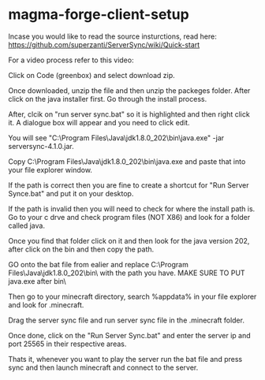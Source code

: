 # magma-forge-client-setup
Incase you would like to read the source insturctions, read here: https://github.com/superzanti/ServerSync/wiki/Quick-start

For a video process refer to this video: 

Click on Code (greenbox) and select download zip.

Once downloaded, unzip the file and then unzip the packeges folder. After click on the java installer first. Go through the install process.

After, clcik on "run server sync.bat" so it is highlighted and then right click it. A dialogue box will appear and you need to click edit.

You will see "C:\Program Files\Java\jdk1.8.0_202\bin\java.exe" -jar serversync-4.1.0.jar.

Copy C:\Program Files\Java\jdk1.8.0_202\bin\java.exe and paste that into your file explorer window.

If the path is correct then you are fine to create a shortcut for "Run Server Synce.bat" and put it on your desktop.

If the path is invalid then you will need to check for where the install path is. Go to your c drve and check program files (NOT X86) and look for a folder called java.

Once you find that folder click on it and then look for the java version 202, after click on the bin and then copy the path.

GO onto the bat file from ealier and replace C:\Program Files\Java\jdk1.8.0_202\bin\ with the path you have. MAKE SURE TO PUT java.exe after bin\

Then go to your minecraft directory, search %appdata% in your file explorer and look for .minecraft.

Drag the server sync file and run server sync file in the .minecraft folder.

Once done, click on the "Run Server Sync.bat" and enter the server ip and port 25565 in their respective areas.

Thats it, whenever you want to play the server run the bat file and press sync and then launch minecraft and connect to the server.
